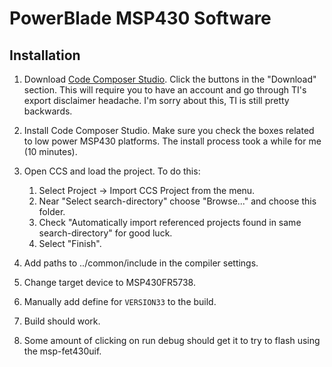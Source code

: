 PowerBlade MSP430 Software
==========================


Installation
------------

1. Download [Code Composer Studio](http://www.ti.com/tool/ccstudio). Click the buttons
in the "Download" section. This will require you to have an account and go through
TI's export disclaimer headache. I'm sorry about this, TI is still pretty backwards.

2. Install Code Composer Studio. Make sure you check the boxes related to low power
MSP430 platforms. The install process took a while for me (10 minutes).

3. Open CCS and load the project. To do this:

    1. Select Project -> Import CCS Project from the menu.
    2. Near "Select search-directory" choose "Browse..." and choose
    this folder.
    3. Check "Automatically import referenced projects found in same search-directory"
    for good luck.
    4. Select "Finish".
    
4. Add paths to ../common/include in the compiler settings.

5. Change target device to MSP430FR5738.

6. Manually add define for `VERSION33` to the build.

7. Build should work.

8. Some amount of clicking on run debug should get it to try to flash
using the msp-fet430uif.

